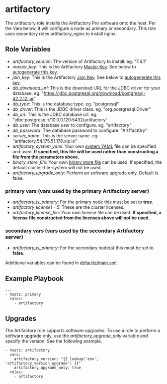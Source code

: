 # artifactory
The artifactory role installs the Artifactory Pro software onto the host. Per the Vars below, it will configure a node as primary or secondary. This role uses secondary roles artifactory_nginx to install nginx.

## Role Variables
* _artifactory_version_: The version of Artifactory to install. eg. "7.4.1"
* _master_key_: This is the Artifactory [Master Key](https://www.jfrog.com/confluence/display/JFROG/Managing+Keys). See below to [autogenerate this key](#autogenerating-master-and-join-keys).
* _join_key_: This is the Artifactory [Join Key](https://www.jfrog.com/confluence/display/JFROG/Managing+Keys). See below to [autogenerate this key](#autogenerating-master-and-join-keys).
* _db_download_url_: This is the download URL for the JDBC driver for your database. eg. "https://jdbc.postgresql.org/download/postgresql-42.2.12.jar"
* _db_type_: This is the database type. eg. "postgresql"
* _db_driver_: This is the JDBC driver class. eg. "org.postgresql.Driver"
* _db_url_: This is the JDBC database url. eg. "jdbc:postgresql://10.0.0.120:5432/artifactory"
* _db_user_: The database user to configure. eg. "artifactory"
* _db_password_: The database password to configure. "Art1fact0ry"
* _server_name_: This is the server name. eg. "artifactory.54.175.51.178.xip.io"
* _artifactory_system_yaml_: Your own [system YAML](https://www.jfrog.com/confluence/display/JFROG/System+YAML+Configuration+File) file can be specified and used. **If specified, this file will be used rather than constructing a file from the parameters above.**
* _binary_store_file_: Your own [binary store file](https://www.jfrog.com/confluence/display/JFROG/Configuring+the+Filestore) can be used. If specified, the default cluster-file-system will not be used.
* _artifactory_upgrade_only_: Perform an software upgrade only. Default is false.

### primary vars (vars used by the primary Artifactory server)
* _artifactory_is_primary_: For the primary node this must be set to **true**.
* _artifactory_license1 - 5_: These are the cluster licenses.
* _artifactory_license_file_: Your own license file can be used. **If specified, a license file constructed from the licenses above will not be used.**

### secondary vars (vars used by the secondary Artifactory server)
* _artifactory_is_primary_: For the secondary node(s) this must be set to **false**.

Additional variables can be found in [defaults/main.yml](./defaults/main.yml).

## Example Playbook
```
---
- hosts: primary
  roles:
    - artifactory
```

## Upgrades
The Artifactory role supports software upgrades. To use a role to perform a software upgrade only, use the _artifactory_upgrade_only_ variable and specify the version. See the following example.

```
- hosts: artifactory
  vars:
    artifactory_version: "{{ lookup('env', 'artifactory_version_upgrade') }}"
    artifactory_upgrade_only: true
  roles:
    - artifactory
```